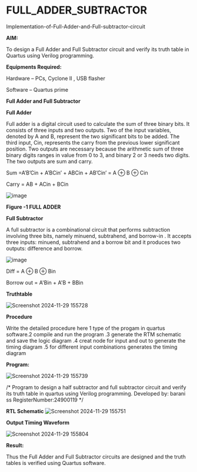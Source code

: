 # FULL_ADDER_SUBTRACTOR

Implementation-of-Full-Adder-and-Full-subtractor-circuit

**AIM:**

To design a Full Adder and Full Subtractor circuit and verify its truth table in Quartus using Verilog programming.

**Equipments Required:**

Hardware – PCs, Cyclone II , USB flasher

Software – Quartus prime

**Full Adder and Full Subtractor**

**Full Adder**

Full adder is a digital circuit used to calculate the sum of three binary bits. It consists of three inputs and two outputs. Two of the input variables, denoted by A and B, represent the two significant bits to be added. The third input, Cin, represents the carry from the previous lower significant position. Two outputs are necessary because the arithmetic sum of three binary digits ranges in value from 0 to 3, and binary 2 or 3 needs two digits. The two outputs are sum and carry.

Sum =A’B’Cin + A’BCin’ + ABCin + AB’Cin’ = A ⊕ B ⊕ Cin 

Carry = AB + ACin + BCin

![image](https://github.com/naavaneetha/FULL_ADDER_SUBTRACTOR/assets/154305477/0f30ba51-5ffb-4198-845f-18e054f675e7)

**Figure -1 FULL ADDER**

**Full Subtractor**

A full subtractor is a combinational circuit that performs subtraction involving three bits, namely minuend, subtrahend, and borrow-in . It accepts three inputs: minuend, subtrahend and a borrow bit and it produces two outputs: difference and borrow.

![image](https://github.com/naavaneetha/FULL_ADDER_SUBTRACTOR/assets/154305477/02b24f51-ab51-4304-9ad6-7b81ffc1ead5)

Diff = A ⊕ B ⊕ Bin 

Borrow out = A'Bin + A'B + BBin

**Truthtable**

![Screenshot 2024-11-29 155728](https://github.com/user-attachments/assets/52f23bb8-98e7-4824-997f-32d30e4407b1)


**Procedure**

Write the detailed procedure here 1 type of the progam in quartus software.2 compile and run the program .3 generate the RTM schematic and save the logic diagram .4 creat node for input and out to generate the timing diagram .5 for different input combinations generates the timing diagram  

**Program:**

![Screenshot 2024-11-29 155739](https://github.com/user-attachments/assets/7a983406-6644-402d-8eca-f3a9642a711e)


/* Program to design a half subtractor and full subtractor circuit and verify its truth table in quartus using Verilog programming. Developed by: barani ss RegisterNumber:24900119
*/

**RTL Schematic**
![Screenshot 2024-11-29 155751](https://github.com/user-attachments/assets/9da4b794-3659-4f22-8f53-5965de9fe509)


**Output Timing Waveform**

![Screenshot 2024-11-29 155804](https://github.com/user-attachments/assets/f697d6fb-17ea-4cf1-877d-01e32f55843b)


**Result:**

Thus the Full Adder and Full Subtractor circuits are designed and the truth tables is verified using Quartus software.



